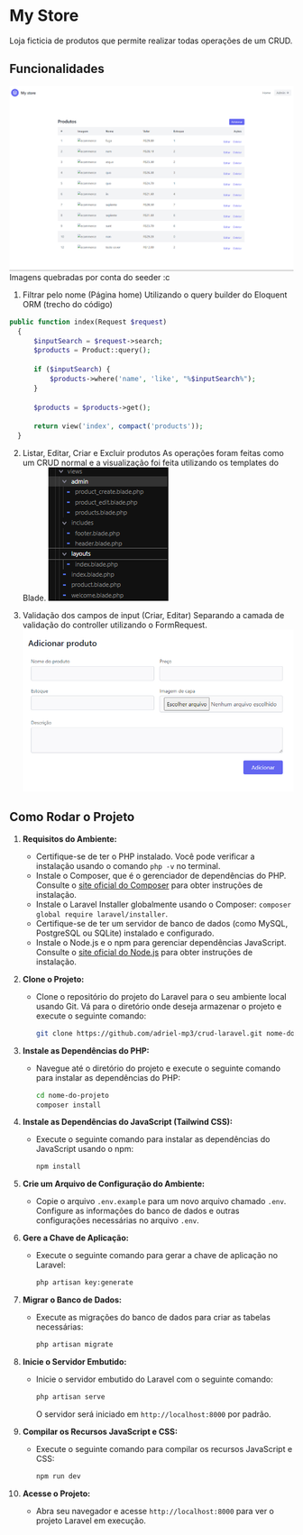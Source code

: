 # My Store

Loja ficticia de produtos que permite realizar todas operações de um CRUD.

## Funcionalidades

![Listagem](/.github/screenshot1.jpg)
Imagens quebradas por conta do seeder :c

1. Filtrar pelo nome (Página home)
   Utilizando o query builder do Eloquent ORM (trecho do código)

```php
public function index(Request $request)
  {
      $inputSearch = $request->search;
      $products = Product::query();

      if ($inputSearch) {
          $products->where('name', 'like', "%$inputSearch%");
      }

      $products = $products->get();

      return view('index', compact('products'));
  }
```

2. Listar, Editar, Criar e Excluir produtos
   As operações foram feitas como um CRUD normal e a visualização foi feita utilizando os templates do Blade.
   ![Estrutura de das views](.github/screenshot2.jpg)

3. Validação dos campos de input (Criar, Editar)
   Separando a camada de validação do controller utilizando o FormRequest.
   ![Estrutura de das views](/.github/screenshot3.jpg)

## Como Rodar o Projeto

1. **Requisitos do Ambiente:**
   - Certifique-se de ter o PHP instalado. Você pode verificar a instalação usando o comando `php -v` no terminal.
   - Instale o Composer, que é o gerenciador de dependências do PHP. Consulte o [site oficial do Composer](https://getcomposer.org/) para obter instruções de instalação.
   - Instale o Laravel Installer globalmente usando o Composer: `composer global require laravel/installer`.
   - Certifique-se de ter um servidor de banco de dados (como MySQL, PostgreSQL ou SQLite) instalado e configurado.
   - Instale o Node.js e o npm para gerenciar dependências JavaScript. Consulte o [site oficial do Node.js](https://nodejs.org/) para obter instruções de instalação.

2. **Clone o Projeto:**
   - Clone o repositório do projeto do Laravel para o seu ambiente local usando Git. Vá para o diretório onde deseja armazenar o projeto e execute o seguinte comando:
     ```bash
     git clone https://github.com/adriel-mp3/crud-laravel.git nome-do-projeto
     ```

3. **Instale as Dependências do PHP:**
   - Navegue até o diretório do projeto e execute o seguinte comando para instalar as dependências do PHP:
     ```bash
     cd nome-do-projeto
     composer install
     ```

4. **Instale as Dependências do JavaScript (Tailwind CSS):**
   - Execute o seguinte comando para instalar as dependências do JavaScript usando o npm:
     ```bash
     npm install
     ```

5. **Crie um Arquivo de Configuração do Ambiente:**
   - Copie o arquivo `.env.example` para um novo arquivo chamado `.env`. Configure as informações do banco de dados e outras configurações necessárias no arquivo `.env`.

6. **Gere a Chave de Aplicação:**
   - Execute o seguinte comando para gerar a chave de aplicação no Laravel:
     ```bash
     php artisan key:generate
     ```

7. **Migrar o Banco de Dados:**
   - Execute as migrações do banco de dados para criar as tabelas necessárias:
     ```bash
     php artisan migrate
     ```

8. **Inicie o Servidor Embutido:**
   - Inicie o servidor embutido do Laravel com o seguinte comando:
     ```bash
     php artisan serve
     ```
     O servidor será iniciado em `http://localhost:8000` por padrão.

9. **Compilar os Recursos JavaScript e CSS:**
   - Execute o seguinte comando para compilar os recursos JavaScript e CSS:
     ```bash
     npm run dev
     ```

10. **Acesse o Projeto:**
    - Abra seu navegador e acesse `http://localhost:8000` para ver o projeto Laravel em execução.
